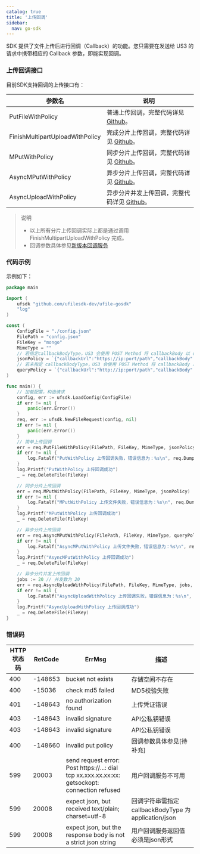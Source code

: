 ```yaml
---
catalog: true  
title: '上传回调'
sidebar:
  nav: go-sdk
---
```

SDK 提供了文件上传后进行回调（Callback）的功能。您只需要在发送给 US3 的请求中携带相应的 Callback 参数，即能实现回调。

### 上传回调接口

目前SDK支持回调的上传接口有：

| 参数名 	     		|	说明							|
| --------------------- | --------------------------------- |
| PutFileWithPolicy 				| 普通上传回调，完整代码详见 [Github](https://github.com/ufilesdk-dev/ufile-gosdk/blob/master/file.go)。|
| FinishMultipartUploadWithPolicy 	| 完成分片上传回调，完整代码详见 [Github](https://github.com/ufilesdk-dev/ufile-gosdk/blob/master/file_mutipart_upload_with_policy.go)。				|
| MPutWithPolicy 					| 同步分片上传回调，完整代码详见 [Github](https://github.com/ufilesdk-dev/ufile-gosdk/blob/master/file_mutipart_upload_with_policy.go)。					|
| AsyncMPutWithPolicy 				| 异步分片上传回调，完整代码详见 [Github](https://github.com/ufilesdk-dev/ufile-gosdk/blob/master/file_mutipart_upload_with_policy.go)。					|
| AsyncUploadWithPolicy				| 异步分片并发上传回调，完整代码详见 [Github](https://github.com/ufilesdk-dev/ufile-gosdk/blob/master/file_mutipart_upload_with_policy.go)。				|

> 说明
> * 以上所有分片上传回调实际上都是通过调用 FinishMultipartUploadWithPolicy 完成。
> * 回调参数具体参见[新版本回调服务](https://ushare.ucloudadmin.com/pages/viewpage.action?pageId=14770935)

### 代码示例

示例如下：

<div class="copyable" markdown="1">

```go
package main

import (
	ufsdk "github.com/ufilesdk-dev/ufile-gosdk"
	"log"
)

const (
	ConfigFile = "./config.json"
	FilePath = "config.json"
	FileKey = "mongo"
	MimeType = ""
	// 若指定callbackBodyType，US3 会使用 POST Method 将 callbackBody 以 callbackBodyType 的格式发送到 callbackUrl
	jsonPolicy = `{"callbackUrl":"https://ip:port/path","callbackBody":"{\"Name\":\"Alice\", \"Age\":20}","callbackBodyType": "application/json"}`
	// 若未指定 callbackBodyType，US3 会使用 POST Method 将 callbackBody 以 URL Query 的格式发送到 callbackUrl
	queryPolicy = `{"callbackUrl":"http://ip:port/path","callbackBody":"Name=$(x:name)&Age=$(x:age)","callbackVar":{"x:name": "Alice","x:age": "20"}}`
)

func main() {
	// 加载配置，构造请求
	config, err := ufsdk.LoadConfig(ConfigFile)
	if err != nil {
		panic(err.Error())
	}
	req, err := ufsdk.NewFileRequest(config, nil)
	if err != nil {
		panic(err.Error())
	}
	// 简单上传回调
	err = req.PutFileWithPolicy(FilePath, FileKey, MimeType, jsonPolicy)
	if err != nil {
		log.Fatalf("PutWithPolicy 上传回调失败，错误信息为：%s\n", req.DumpResponse(true))
	}
	log.Printf("PutWithPolicy 上传回调成功")
	_ = req.DeleteFile(FileKey)

	// 同步分片上传回调
	err = req.MPutWithPolicy(FilePath, FileKey, MimeType, jsonPolicy)
	if err != nil {
		log.Fatalf("MPutWithPolicy 上传文件失败，错误信息为：%s\n", req.DumpResponse(true))
	}
	log.Printf("MPutWithPolicy 上传回调成功")
	_ = req.DeleteFile(FileKey)

	// 异步分片上传回调
	err = req.AsyncMPutWithPolicy(FilePath, FileKey, MimeType, queryPolicy)
	if err != nil {
		log.Fatalf("AsyncMPutWithPolicy 上传文件失败，错误信息为：%s\n", req.DumpResponse(true))
	}
	log.Printf("AsyncMPutWithPolicy 上传回调成功")
	_ = req.DeleteFile(FileKey)

	// 异步分片并发上传回调
	jobs := 20 // 并发数为 20
	err = req.AsyncUploadWithPolicy(FilePath, FileKey, MimeType, jobs, queryPolicy)
	if err != nil {
		log.Fatalf("AsyncUploadWithPolicy 上传回调失败，错误信息为：%s\n", req.DumpResponse(true))
	}
	log.Printf("AsyncUploadWithPolicy 上传回调成功")
	_ = req.DeleteFile(FileKey)
}
```
</div>

### 错误码

| HTTP 状态码 | RetCode | ErrMsg                 | 描述                                |
| ----------- | ------- | ---------------------- | ----------------------------------- |
| 400         | -148653 | bucket not exists      | 存储空间不存在                      |
| 400         | -15036  | check md5 failed       | MD5校验失败                         |
| 401         | -148643 | no authorization found | 上传凭证错误                        |
| 403         | -148643 | invalid signature      | API公私钥错误					   |
| 403         | -148643 | invalid signature      | API公私钥错误					   |
| 400         | -148660 | invalid put policy                                           | 回调参数具体参见[待补充]                                     |
| 599         | 20003   | send request error: Post https://...: dial tcp xx.xxx.xx.xx:xx: getsockopt: connection refused | 用户回调服务不可用 			|
| 599         | 20008   | expect json, but received text/plain; charset=utf-8          | 回调字符串需指定 callbackBodyType 为 application/json |
| 599         | 20008   | expect json, but the response body is not a strict json string | 用户回调服务返回值必须是json形式                      |



